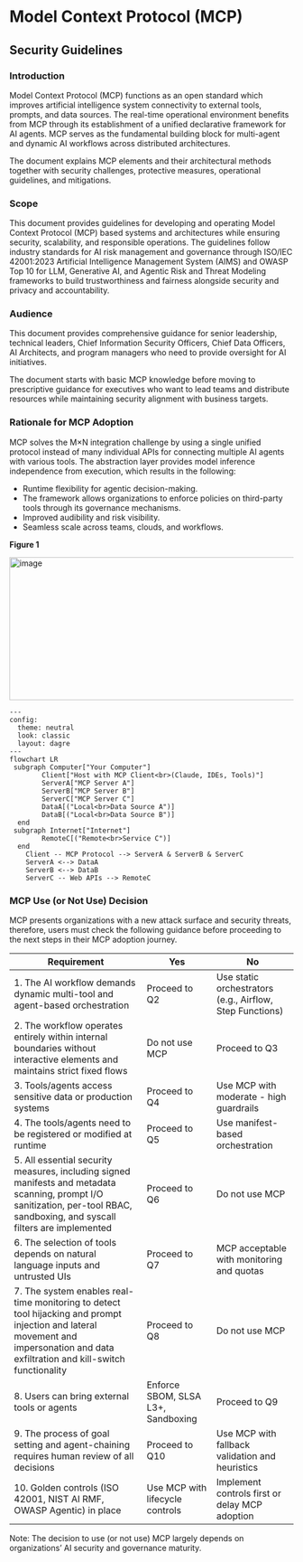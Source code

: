 # Model Context Protocol (MCP)
## Security Guidelines


### Introduction 

Model Context Protocol (MCP) functions as an open standard which improves artificial intelligence system connectivity to external tools, prompts, and data sources. The real-time operational environment benefits from MCP through its establishment of a unified declarative framework for AI agents. MCP serves as the fundamental building block for multi-agent and dynamic AI workflows across distributed architectures.

The document explains MCP elements and their architectural methods together with security challenges, protective measures, operational guidelines, and mitigations.  

### Scope 

This document provides guidelines for developing and operating Model Context Protocol (MCP) based systems and architectures while ensuring security, scalability, and responsible operations. The guidelines follow industry standards for AI risk management and governance through ISO/IEC 42001:2023 Artificial Intelligence Management System (AIMS) and OWASP Top 10 for LLM, Generative AI, and Agentic Risk and Threat Modeling frameworks to build trustworthiness and fairness alongside security and privacy and accountability.

### Audience

This document provides comprehensive guidance for senior leadership, technical leaders, Chief Information Security Officers, Chief Data Officers, AI Architects, and program managers who need to provide oversight for AI initiatives.

The document starts with basic MCP knowledge before moving to prescriptive guidance for executives who want to lead teams and distribute resources while maintaining security alignment with business targets.

### Rationale for MCP Adoption

MCP solves the M×N integration challenge by using a single unified protocol instead of many individual APIs for connecting multiple AI agents with various tools. The abstraction layer provides model inference independence from execution, which results in the following:

- Runtime flexibility for agentic decision-making.
- The framework allows organizations to enforce policies on third-party tools through its governance mechanisms.
- Improved audibility and risk visibility.
- Seamless scale across teams, clouds, and workflows.

**Figure 1**

<img width="660" height="253" alt="image" src="https://github.com/user-attachments/assets/6b71b889-b556-493f-a222-9a3adbdb0690" />



```mermaid
---
config:
  theme: neutral
  look: classic
  layout: dagre
---
flowchart LR
 subgraph Computer["Your Computer"]
        Client["Host with MCP Client<br>(Claude, IDEs, Tools)"]
        ServerA["MCP Server A"]
        ServerB["MCP Server B"]
        ServerC["MCP Server C"]
        DataA[("Local<br>Data Source A")]
        DataB[("Local<br>Data Source B")]
  end
 subgraph Internet["Internet"]
        RemoteC[("Remote<br>Service C")]
  end
    Client -- MCP Protocol --> ServerA & ServerB & ServerC
    ServerA <--> DataA
    ServerB <--> DataB
    ServerC -- Web APIs --> RemoteC
```

### MCP Use (or Not Use) Decision

MCP presents organizations with a new attack surface and security threats, therefore, users must check the following guidance before proceeding to the next steps in their MCP adoption journey.


| Requirement   | Yes           |No           |
| ------------- | ------------- |-------------|
| 1.	The AI workflow demands dynamic multi-tool and agent-based orchestration  | Proceed to Q2  |Use static orchestrators (e.g., Airflow, Step Functions)| 
| 2.	The workflow operates entirely within internal boundaries without interactive elements and maintains strict fixed flows  | Do not use MCP  | Proceed to Q3| 
| 3.	Tools/agents access sensitive data or production systems  | Proceed to Q4  |Use MCP with moderate - high guardrails| 
| 4.	The tools/agents need to be registered or modified at runtime  | Proceed to Q5  | Use manifest-based orchestration| 
| 5.	All essential security measures, including signed manifests and metadata scanning, prompt I/O sanitization, per-tool RBAC, sandboxing, and syscall filters are implemented| Proceed to Q6  | Do not use MCP| 
| 6.	The selection of tools depends on natural language inputs and untrusted UIs | Proceed to Q7  | MCP acceptable with monitoring and quotas| 
| 7.	The system enables real-time monitoring to detect tool hijacking and prompt injection and lateral movement and impersonation and data exfiltration and kill-switch functionality | Proceed to Q8 | Do not use MCP| 
| 8.	Users can bring external tools or agents | Enforce SBOM, SLSA L3+, Sandboxing  | Proceed to Q9| 
| 9.	The process of goal setting and agent-chaining requires human review of all decisions | Proceed to Q10  | Use MCP with fallback validation and heuristics| 
| 10.	Golden controls (ISO 42001, NIST AI RMF, OWASP Agentic) in place | Use MCP with lifecycle controls  | Implement controls first or delay MCP adoption | 

Note: The decision to use (or not use) MCP largely depends on organizations’ AI security and governance maturity.
